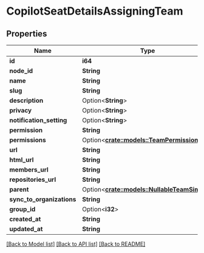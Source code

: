 # CopilotSeatDetailsAssigningTeam

## Properties

Name | Type | Description | Notes
------------ | ------------- | ------------- | -------------
**id** | **i64** |  | 
**node_id** | **String** |  | 
**name** | **String** |  | 
**slug** | **String** |  | 
**description** | Option<**String**> |  | 
**privacy** | Option<**String**> |  | [optional]
**notification_setting** | Option<**String**> |  | [optional]
**permission** | **String** |  | 
**permissions** | Option<[**crate::models::TeamPermissions**](team_permissions.md)> |  | [optional]
**url** | **String** |  | 
**html_url** | **String** |  | 
**members_url** | **String** |  | 
**repositories_url** | **String** |  | 
**parent** | Option<[**crate::models::NullableTeamSimple**](nullable-team-simple.md)> |  | 
**sync_to_organizations** | **String** |  | 
**group_id** | Option<**i32**> |  | [optional]
**created_at** | **String** |  | 
**updated_at** | **String** |  | 

[[Back to Model list]](../README.md#documentation-for-models) [[Back to API list]](../README.md#documentation-for-api-endpoints) [[Back to README]](../README.md)


